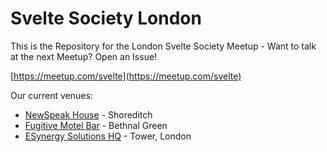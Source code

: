 # Svelte Society London

This is the Repository for the London Svelte Society Meetup - Want to talk at the next Meetup? Open an Issue!

[https://meetup.com/svelte](https://meetup.com/svelte)

Our current venues:

* [NewSpeak House](https://www.nwspk.com/) - Shoreditch
* [Fugitive Motel Bar](https://fugitivemotel.bar/) - Bethnal Green
* [ESynergy Solutions HQ](https://esynergy-solutions.com) - Tower, London
